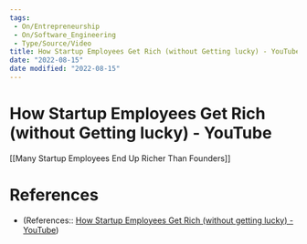 ```yaml
---
tags:
 - On/Entrepreneurship
 - On/Software_Engineering
 - Type/Source/Video
title: How Startup Employees Get Rich (without Getting lucky) - YouTube
date: "2022-08-15"
date modified: "2022-08-15"
---
```


# How Startup Employees Get Rich (without Getting lucky) - YouTube
[[Many Startup Employees End Up Richer Than Founders]]

# References
- (References:: [How Startup Employees Get Rich (without getting lucky) - YouTube](https://www.youtube.com/watch?v=OIb-Px0JKiQ&list=WL&index=44))
